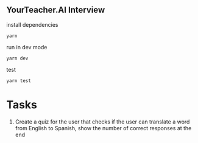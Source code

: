 ## YourTeacher.AI Interview


install dependencies
```
yarn
```

run in dev mode
```
yarn dev
```

test
```
yarn test
```


# Tasks
1. Create a quiz for the user that checks if the user can translate a word from English to Spanish, show the number of correct responses at the end



